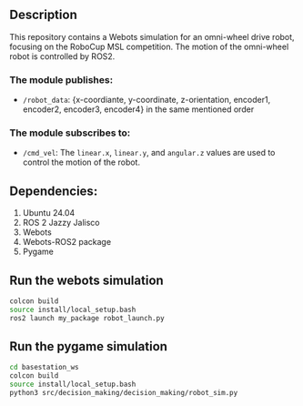## Description
This repository contains a Webots simulation for an omni-wheel drive robot, focusing on the RoboCup MSL competition. The motion of the omni-wheel robot is controlled by ROS2.

### The module publishes:
- `/robot_data`: {x-coordiante, y-coordinate, z-orientation, encoder1, encoder2, encoder3, encoder4} in the same mentioned order

### The module subscribes to:
- `/cmd_vel`: The `linear.x`, `linear.y`, and `angular.z` values are used to control the motion of the robot.

## Dependencies:
1. Ubuntu 24.04
2. ROS 2 Jazzy Jalisco
3. Webots
4. Webots-ROS2 package
5. Pygame

## Run the webots simulation
```bash
colcon build
source install/local_setup.bash
ros2 launch my_package robot_launch.py
```

## Run the pygame simulation
```bash
cd basestation_ws
colcon build
source install/local_setup.bash
python3 src/decision_making/decision_making/robot_sim.py
```
